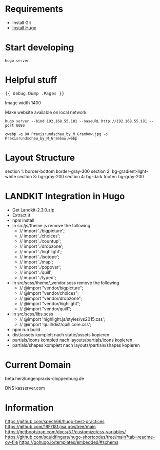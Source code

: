 # Requirements
- Install Git
- [Install Hugo](https://gohugo.io/installation/)

# Start developing
```
hugo server
```

# Helpful stuff
<pre>{{ debug.Dump .Pages }}</pre>

Image width 1400

Make website available on local network
```
hugo server --bind 192.168.55.181 --baseURL http://192.168.55.181 --port 8080
```

```
cwebp -q 80 Praxisrundschau_by_M_Grambow.jpg -o Praxisrundschau_by_M_Grambow.webp
```

# Layout Structure
section 1: border-bottom border-gray-300
section 2: bg-gradient-light-white
section 3: bg-gray-200
section 4: bg-dark
footer: bg-gray-200


# LANDKIT Integration in Hugo
- Get Landkit-2.3.0.zip
- Extract it
- npm install
- In src/js/theme.js remove the following
  - // import './bigpicture';
  - // import './choices';
  - // import './countup';
  - // import './dropzone';
  - // import './highlight';
  - // import './isotope';
  - // import './map';
  - // import './popover';
  - // import './quill';
  - // import './typed';
- In src/scss/theme/_vendor.scss remove the following
  - // @import "vendor/bigpicture";
  - // @import "vendor/choices";
  - // @import "vendor/dropzone";
  - // @import "vendor/highlight";
  - // @import "vendor/quill";
- In src/scss/libs.scss
  - // @import 'highlight.js/styles/vs2015.css';
  - // @import 'quill/dist/quill.core.css';
- npm run build
- dist/assets komplett nach static/assets kopieren
- partials/icons komplett nach layouts/partials/icons kopieren
- partials/shapes komplett nach layouts/partials/shapes kopieren

# Current Domain
beta.herzlungenpraxis-cloppenburg.de

DNS kasserver.com

# Information
https://github.com/spech66/hugo-best-practices
https://github.com/18F/18f.gsa.gov/tree/main
https://getbootstrap.com/docs/5.1/customize/css-variables/
https://github.com/squidfingers/hugo-shortcodes/tree/main?tab=readme-ov-file
https://gohugo.io/templates/embedded/#schema